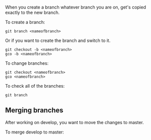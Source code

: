 When you create a branch whatever branch you are on, get's copied exactly to the new branch.

To create a branch:

```
git branch <nameofbranch> 
```

Or if you want to create the branch and switch to it.

```
git checkout -b <nameofbranch>
gco -b <nameofbranch>
```

To change branches:

```
git checkout <nameofbranch>
gco <nameofbranch>
```

To check all of the branches:

```
git branch
```

## Merging branches

After working on develop, you want to move the changes to master.

To merge develop to master:

